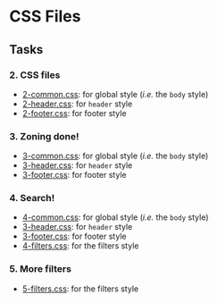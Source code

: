 # CSS Files

## Tasks

### 2. CSS files
* [2-common.css](./2-common.css): for global style (*i.e.* the `body` style) 
* [2-header.css](./2-header.css): for `header` style
* [2-footer.css](./2-footer.css): for footer style

### 3. Zoning done!
* [3-common.css](./3-common.css): for global style (*i.e.* the `body` style)
* [3-header.css](./3-header.css): for `header` style
* [3-footer.css](./3-footer.css): for footer style

### 4. Search!
* [4-common.css](./4-common.css): for global style (*i.e.* the `body` style)
* [3-header.css](./3-header.css): for `header` style
* [3-footer.css](./3-footer.css): for footer style
* [4-filters.css](./4-filters.css): for the filters style

### 5. More filters
* [5-filters.css](./5-filters.css): for the filters style
